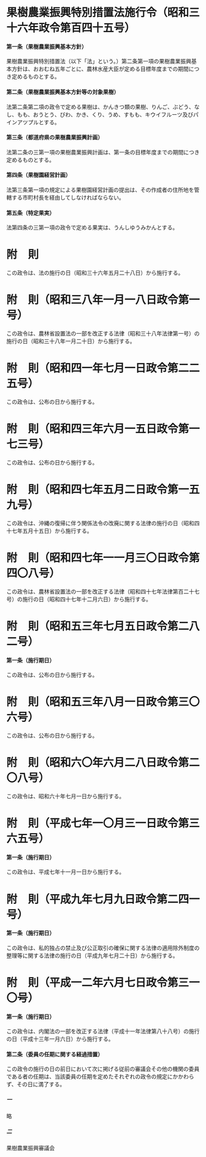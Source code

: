 # 果樹農業振興特別措置法施行令（昭和三十六年政令第百四十五号）
#### 第一条（果樹農業振興基本方針）
果樹農業振興特別措置法（以下「法」という。）第二条第一項の果樹農業振興基本方針は、おおむね五年ごとに、農林水産大臣が定める目標年度までの期間につき定めるものとする。
#### 第二条（果樹農業振興基本方針等の対象果樹）
法第二条第二項の政令で定める果樹は、かんきつ類の果樹、りんご、ぶどう、なし、もも、おうとう、びわ、かき、くり、うめ、すもも、キウイフルーツ及びパインアツプルとする。
#### 第三条（都道府県の果樹農業振興計画）
法第二条の三第一項の果樹農業振興計画は、第一条の目標年度までの期間につき定めるものとする。
#### 第四条（果樹園経営計画）
法第三条第一項の規定による果樹園経営計画の提出は、その作成者の住所地を管轄する市町村長を経由してしなければならない。
#### 第五条（特定果実）
法第四条の三第一項の政令で定める果実は、うんしゆうみかんとする。
# 附　則
この政令は、法の施行の日（昭和三十六年五月二十八日）から施行する。
# 附　則（昭和三八年一月一八日政令第一号）
この政令は、農林省設置法の一部を改正する法律（昭和三十八年法律第一号）の施行の日（昭和三十八年一月二十日）から施行する。
# 附　則（昭和四一年七月一日政令第二二五号）
この政令は、公布の日から施行する。
# 附　則（昭和四三年六月一五日政令第一七三号）
この政令は、公布の日から施行する。
# 附　則（昭和四七年五月二日政令第一五九号）
この政令は、沖縄の復帰に伴う関係法令の改廃に関する法律の施行の日（昭和四十七年五月十五日）から施行する。
# 附　則（昭和四七年一一月三〇日政令第四〇八号）
この政令は、農林省設置法の一部を改正する法律（昭和四十七年法律第百二十七号）の施行の日（昭和四十七年十二月六日）から施行する。
# 附　則（昭和五三年七月五日政令第二八二号）
#### 第一条（施行期日）
この政令は、公布の日から施行する。
# 附　則（昭和五三年八月一日政令第三〇六号）
この政令は、公布の日から施行する。
# 附　則（昭和六〇年六月二八日政令第二〇八号）
この政令は、昭和六十年七月一日から施行する。
# 附　則（平成七年一〇月三一日政令第三六五号）
#### 第一条（施行期日）
この政令は、平成七年十一月一日から施行する。
# 附　則（平成九年七月九日政令第二四一号）
#### 第一条（施行期日）
この政令は、私的独占の禁止及び公正取引の確保に関する法律の適用除外制度の整理等に関する法律の施行の日（平成九年七月二十日）から施行する。
# 附　則（平成一二年六月七日政令第三一〇号）
#### 第一条（施行期日）
この政令は、内閣法の一部を改正する法律（平成十一年法律第八十八号）の施行の日（平成十三年一月六日）から施行する。
#### 第二条（委員の任期に関する経過措置）
この政令の施行の日の前日において次に掲げる従前の審議会その他の機関の委員である者の任期は、当該委員の任期を定めたそれぞれの政令の規定にかかわらず、その日に満了する。
##### 一
略
##### 二
果樹農業振興審議会
